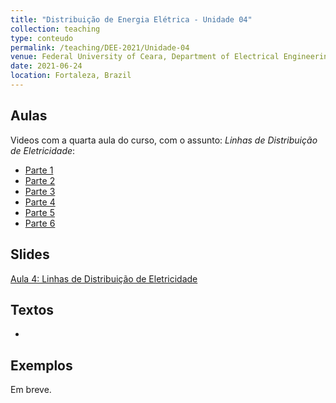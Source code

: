 ```yaml
---
title: "Distribuição de Energia Elétrica - Unidade 04"
collection: teaching
type: conteudo
permalink: /teaching/DEE-2021/Unidade-04
venue: Federal University of Ceara, Department of Electrical Engineering
date: 2021-06-24
location: Fortaleza, Brazil
---
```


## Aulas
Videos com a quarta aula do curso, com o assunto: *Linhas de Distribuição de Eletricidade*:
- [Parte 1](https://drive.google.com/file/d/1Ic33u5qM2yzuJ3Git9w52hjqBWvyRQXB/view?usp=sharing)
- [Parte 2](https://drive.google.com/file/d/12XEG2t8_s7qNxWX_WSB_IDrP4-tO18_M/view?usp=sharing)
- [Parte 3](https://drive.google.com/file/d/1oFitkvNz4up_7g6GN9dBJorqG3MXFQZu/view?usp=sharing)
- [Parte 4](https://drive.google.com/file/d/1ZUvd9ztifxY9rs9CFmRNITX_D7d35sON/view?usp=sharing)
- [Parte 5](https://drive.google.com/file/d/1rmPkbOUWBHurafZkaX2koDd_8KqYKo12/view?usp=sharing)
- [Parte 6](https://drive.google.com/file/d/1n30AEh9Gc4UKffoCFts9eL6Eyg6qPyy4/view?usp=sharing)

## Slides
[Aula 4: Linhas de Distribuição de Eletricidade](https://github.com/lucassm/lucassm.github.io/raw/master/files/SDEE-2021/aula4.pdf)

## Textos
- [](https://github.com/lucassm/lucassm.github.io/raw/master/files/SDEE-2021/Unidade-4-Impedancia-Serie-protected.pdf)

## Exemplos
Em breve.
